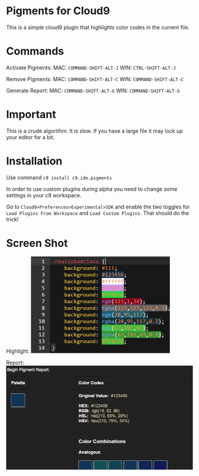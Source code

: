 # Pigments for Cloud9

This is a simple cloud9 plugin that highlights color codes in the current file. 

# Commands

Activate Pigments:
MAC: `COMMAND-SHIFT-ALT-J`
WIN: `CTRL-SHIFT-ALT-J`

Remove Pigments:
MAC: `COMMAND-SHIFT-ALT-C`
WIN: `COMMAND-SHIFT-ALT-C`

Generate Report:
MAC: `COMMAND-SHIFT-ALT-G`
WIN: `COMMAND-SHIFT-ALT-G`

# Important

This is a crude algorithm. It is slow. If you have a large file it may lock up your editor for a bit.

# Installation

Use command `c9 install c9.ide.pigments`

In order to use custom plugins during alpha you need to change some settings in your c9 workspace.

Go to `Cloud9>Preferences>Experimental>SDK` and enable the two toggles for `Load Plugins From Workspace` and `Load Custom Plugins`. That should do the trick!

# Screen Shot

Highlight: 
![highlight screen shot](https://raw.githubusercontent.com/shadowcodex/c9.ide.pigments/master/pigments.png)

Report:
![report screen shot](https://raw.githubusercontent.com/shadowcodex/c9.ide.pigments/master/pigments-report.png)

